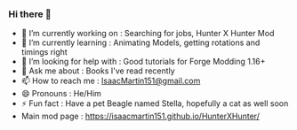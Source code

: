 ### Hi there 👋

<!--
**IsaacMartin151/IsaacMartin151** is a ✨ _special_ ✨ repository because its `README.md` (this file) appears on your GitHub profile.
Here are some ideas to get you started:
-->
- 🔭 I’m currently working on      :     Searching for jobs, Hunter X Hunter Mod
- 🌱 I’m currently learning        :     Animating Models, getting rotations and timings right
- 🤔 I’m looking for help with     :     Good tutorials for Forge Modding 1.16+
- 💬 Ask me about                  :     Books I've read recently
- 📫 How to reach me               :     IsaacMartin151@gmail.com
- 😄 Pronouns                      :     He/Him
- ⚡ Fun fact                      :     Have a pet Beagle named Stella, hopefully a cat as well soon
- Main mod page                    :     https://isaacmartin151.github.io/HunterXHunter/

